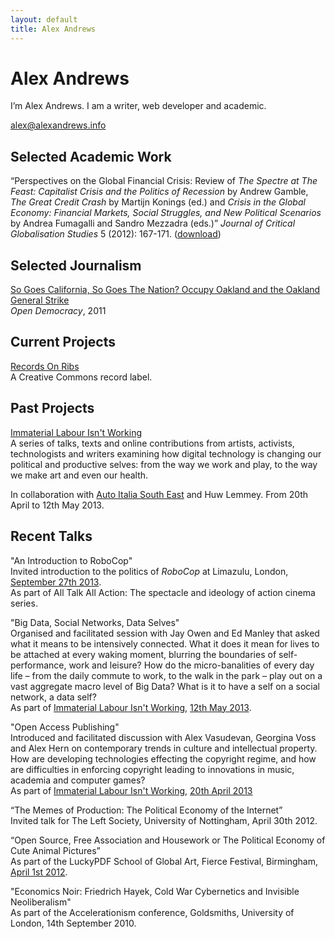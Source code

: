 ```yaml
---
layout: default
title: Alex Andrews
---
```

# Alex Andrews

I’m Alex Andrews. I am a writer, web developer and academic.

[alex@alexandrews.info](mailto:alex@alexandrews.info)

## Selected Academic Work

“Perspectives on the Global Financial Crisis: Review of *The Spectre at The Feast: Capitalist Crisis and the Politics of Recession* by Andrew Gamble, *The Great Credit Crash* by Martijn Konings (ed.) and *Crisis in the Global Economy: Financial Markets, Social Struggles, and New Political Scenarios* by Andrea Fumagalli and Sandro Mezzadra (eds.)” *Journal of Critical Globalisation Studies*&nbsp;5 (2012): 167-171.&nbsp;([download](http://www.criticalglobalisation.com/issue5/167_171_GLOBAL_CRISIS_JCGS5.pdf))

## Selected Journalism

[So Goes California, So Goes The Nation? Occupy Oakland and the Oakland General Strike](http://www.opendemocracy.net/opendemocracy/so-goes-california-so-goes-nation)  
*Open Democracy*, 2011

## Current Projects

[Records On Ribs](http://recordsonribs.com)  
A Creative Commons record label.

## Past Projects

[Immaterial Labour Isn't Working](http://iliw13.autoitaliasoutheast.org)  
A series of talks, texts and online contributions from artists, activists, technologists and writers examining how digital technology is changing our political and productive selves: from the way we work and play, to the way we make art and even our health. 

In collaboration with [Auto Italia South East](http://autoitaliasoutheast.org) and Huw Lemmey. From 20th April to 12th May 2013.

## Recent Talks

"An Introduction to RoboCop"  
Invited introduction to the politics of *RoboCop* at Limazulu, London, [September 27th 2013](http://www.limazulu.co.uk/).   
As part of All Talk All Action: The spectacle and ideology of action cinema series.

"Big Data, Social Networks, Data Selves"  
Organised and facilitated session with Jay Owen and Ed Manley that asked what it means to be intensively connected. What it does it mean for lives to be attached at every waking moment, blurring the boundaries of self-performance, work and leisure? How do the micro-banalities of every day life – from the daily commute to work, to the walk in the park – play out on a vast aggregate macro level of Big Data? What is it to have a self on a social network, a data self?  
As part of [Immaterial Labour Isn't Working](http://iliw13.autoitaliasoutheast.org), [12th May 2013](http://iliw13.autoitaliasoutheast.org/schedule/).

"Open Access Publishing"  
Introduced and facilitated discussion with Alex Vasudevan, Georgina Voss and Alex Hern on contemporary trends in culture and intellectual property. How are developing technologies effecting the copyright regime, and how are difficulties in enforcing copyright leading to innovations in music, academia and computer games?  
As part of [Immaterial Labour Isn't Working](http://iliw13.autoitaliasoutheast.org), [20th April 2013](http://iliw13.autoitaliasoutheast.org/schedule/week-one/)

“The Memes of Production: The Political Economy of the Internet”  
Invited talk for The Left Society, University of Nottingham, April 30th 2012.

“Open Source, Free Association and Housework or The Political Economy of Cute Animal Pictures”  
As part of the LuckyPDF School of Global Art, Fierce Festival, Birmingham, [April 1st 2012](http://www.wearefierce.org/fierce-festival/whats-on/lucky-pdf).

"Economics Noir: Friedrich Hayek, Cold War Cybernetics and Invisible Neoliberalism"  
As part of the Accelerationism conference, Goldsmiths, University of London, 14th September 2010.